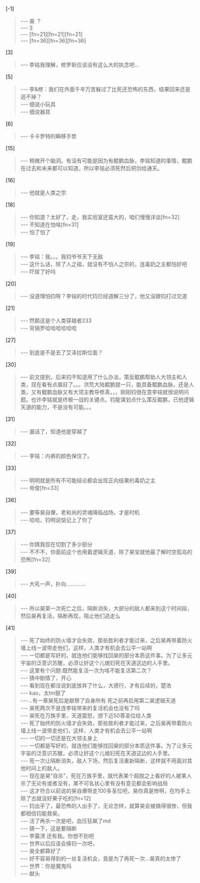 
[-1] 
>--- 昊 ？<br>
>--- 3<br>
>--- [fn=21][fn=21][fn=21]<br>
>--- [fn=36][fn=36][fn=36]<br>

[3] 
>--- 李铭我理解，修罗斩应该没有这么大的执念吧…<br>

[5] 
>--- 李&修：我们在外面千辛万苦躲过了比死还恐怖的东西，结果回来还是逃不掉？<br>
>--- 细说小玩具<br>
>--- 细说器具<br>

[6] 
>--- 卡卡罗特的瞬移手势<br>

[15] 
>--- 稍微开个脑洞。有没有可能是因为有鲲鹏血脉，李铭知道的事情，鲲鹏在过去和未来都可以知道，所以李铭必须死然后把剑给通天。<br>

[16] 
>--- 他就是人类之宗<br>

[18] 
>--- 你知道？太好了，走，我实验室还蛮大的，咱们慢慢详谈[fn=32]<br>
>--- 不知道在怕啥[fn=31]<br>
>--- 怕了怕了<br>

[19] 
>--- 李铭：我。。。我钧爷爷天下无敌<br>
>--- 这什么话，除了人之祖，就没有不怕人之宗的，连毒奶之主都怕好吧<br>
>--- 吓尿了好吗<br>

[20] 
>--- 没道理怕钧呀？李铭的时代钧已经道解三分了，他又没跟钧打过交道<br>

[21] 
>--- 然鹅这是个人类穿越者233<br>
>--- 背锅罗哈哈哈哈哈哈<br>

[27] 
>--- 到底是不是去了艾泽拉斯位面？<br>

[30] 
>--- 前文提到，后来钧不知道用了什么办法，策反鲲鹏帮助人大领主和人类，现在看有点眉目了。。。洪荒大陆鲲鹏就一只，能具备鲲鹏血脉，还是人类，又有鲲鹏血脉又有大领主教导修真，，，刚刚钧很在意李铭就很说明问题。也许李铭就是终极一战的关键点。钧能谋划点什么策反鲲鹏，已他逻辑天道的能力，不是没有可能。。。<br>

[31] 
>--- 漏话了，知道他是穿越了<br>

[32] 
>--- 李铭：内裤的颜色保住了。<br>

[33] 
>--- 明明就是所有不可能结论都会出现正向结果的毒奶之主<br>
>--- 帝俊[fn=33]<br>

[36] 
>--- 要等昊自爆，老和尚的灵魂降临战场，才是时机<br>
>--- 哈哈，钧明说惦记上了你了<br>

[37] 
>--- 你猜我现在切割了多少部分<br>
>--- 不不不，你面前这个也用着逻辑天道，除了昊宝就他最了解时空孤岛的恐怖[fn=32]<br>

[39] 
>--- 大吼一声，扑向.............<br>

[40] 
>--- 所以昊第一次死亡之后，隔断消失，大部分的敌人都来到这个时间段，然后昊再复活，隔断再现，阻止他们逃走么<br>

[41] 
>--- 死了始终的防火墙才会失效，那些胜利者才能过来，之后昊再带着防火墙上线一波带走他们，这样，人类才有机会去公平一站啊<br>
>--- 一切都是写好的，就连他们能够找回昊的部分本质这件事。为了让多元宇宙的泛意识苏醒，必须让好这个儿媳妇死在天道这边的人手里。<br>
>--- 这里有个问题:既然能复活一次为啥不能复活第二次？<br>
>--- 猜中剧情了，开心<br>
>--- 看到现在都没说到底放弃了什么，大德行，才有后续的，楚浩<br>
>--- kao，太tm狠了<br>
>--- ..有一章昊死后是献祭了自身所有 
死之前再启用第二昊逻辑天道<br>
>--- 昊死两次不是连李铭带来的复活机会也没有了吗<br>
>--- 昊死在万族手里，天道震怒，颁下近50尊圣位给人类<br>
>--- 死了始终的防火墙才会失效，那些胜利者才能过来，之后昊再带着防火墙上线一波带走他们，这样，人类才有机会去公平一站啊<br>
>--- 一切的一切还是在大领主身上<br>
>--- 一切都是写好的，就连他们能够找回昊的部分本质这件事。为了让多元宇宙的泛意识苏醒，必须让好这个儿媳妇死在天道这边的人手里。<br>
>--- 死一次让隔断消失，敌人下场，然后复活重新隔断，这样就不用面对其他时间上的敌人。<br>
>--- 现在是昊“自杀”，死在万族手里，就代表某个超脱之上看好的人被某人杀了无论有或者没有，某不可名状心里有没有意见都会影响战局<br>
>--- 这才符合以前说的昊自爆带走100多圣位吧，昊你真是惨啊，在均手上除了古就没好果子吃的[fn=12]<br>
>--- 钧出手了，最恐怖的人出手了，无论怎样，就算昊会被搞得很惨，但我都相信钧能救昊。<br>
>--- 活了再杀一次是吧，血压狂飙了md<br>
>--- 猜一下，这是要隔断<br>
>--- 李露清 还有我。你想不到吧<br>
>--- 世界以后应该会揍钧一次吧，<br>
>--- 昊全都算好了<br>
>--- 好不容易得到的一丝复活机会，竟是为了再死一次…昊真的太惨了<br>
>--- 世界：你是魔鬼吗<br>
>--- 献头<br>
